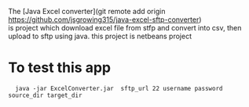 The [Java Excel converter](git remote add origin https://github.com/jsgrowing315/java-excel-sftp-converter)  
is project which download excel file from stfp and convert into csv, then upload
to sftp using java.
this project is netbeans project

# To test this app
```
  java -jar ExcelConverter.jar  sftp_url 22 username password source_dir target_dir
```

